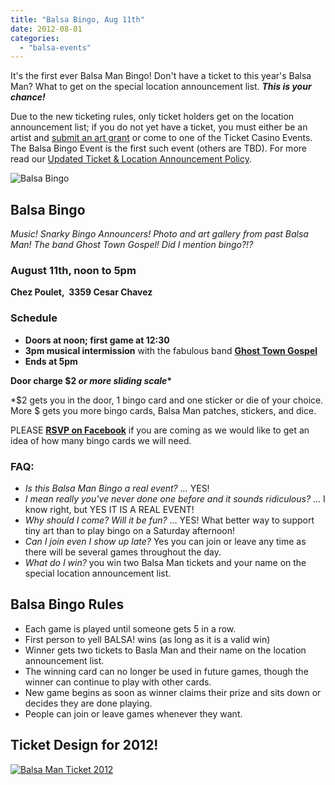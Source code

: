 ```yaml
---
title: "Balsa Bingo, Aug 11th"
date: 2012-08-01
categories: 
  - "balsa-events"
---
```


It's the first ever Balsa Man Bingo! Don't have a ticket to this year's Balsa Man? What to get on the special location announcement list. **_This is your chance!_**

Due to the new ticketing rules, only ticket holders get on the location announcement list; if you do not yet have a ticket, you must either be an artist and [submit an art grant](https://balsaman.org/tiny-art-grants/) or come to one of the Ticket Casino Events. The Balsa Bingo Event is the first such event (others are TBD). For more read our [Updated Ticket & Location Announcement Policy](https://balsaman.org/2012/08/updated-ticket-location-announcement-policy/).

![](/images/balsa-bingo.jpg "Balsa Bingo")

## Balsa Bingo

_Music! Snarky Bingo Announcers! Photo and art gallery from past Balsa Man! The band Ghost Town Gospel! Did I mention bingo?!?_

### **August 11th, noon to 5pm**

**Chez Poulet,  3359 Cesar Chavez**

### **Schedule**

- **Doors at noon; first game at 12:30**
- **3pm musical intermission** with the fabulous band [**Ghost Town Gospel**](https://www.reverbnation.com/ghosttowngospel)
- **Ends at 5pm**

**Door charge $2 _or more sliding scale_\***

\*$2 gets you in the door, 1 bingo card and one sticker or die of your choice. More $ gets you more bingo cards, Balsa Man patches, stickers, and dice.

PLEASE **[RSVP on Facebook](https://www.facebook.com/events/211399738986757/)** if you are coming as we would like to get an idea of how many bingo cards we will need.

### FAQ:

- _Is this Balsa Man Bingo a real event? …_ YES!
- _I mean really you've never done one before and it sounds ridiculous?_ … I know right, but YES IT IS A REAL EVENT!
- _Why should I come? Will it be fun?_ … YES! What better way to support tiny art than to play bingo on a Saturday afternoon!
- _Can I join even I show up late?_ Yes you can join or leave any time as there will be several games throughout the day.
- _What do I win?_ you win two Balsa Man tickets and your name on the special location announcement list.

## Balsa Bingo Rules

- Each game is played until someone gets 5 in a row.
- First person to yell BALSA! wins (as long as it is a valid win)
- Winner gets two tickets to Basla Man and their name on the location announcement list.
- The winning card can no longer be used in future games, though the winner can continue to play with other cards.
- New game begins as soon as winner claims their prize and sits down or decides they are done playing.
- People can join or leave games whenever they want.

## Ticket Design for 2012!

[![Balsa Man Ticket 2012](/images/balsa-man-ticket-2012.png "Balsa Man Ticket 2012")](https://balsaman.org/wp-content/uploads/2012/08/balsa-man-ticket-2012.png)
